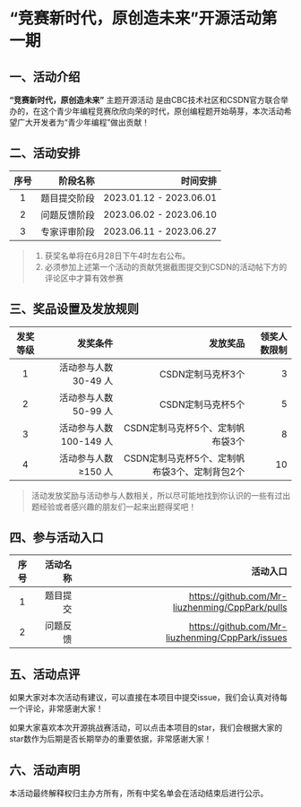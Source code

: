 # “竞赛新时代，原创造未来”开源活动第一期
## 一、活动介绍
**“竞赛新时代，原创造未来”** 主题开源活动 是由CBC技术社区和CSDN官方联合举办的，在这个青少年编程竞赛欣欣向荣的时代，原创编程题开始萌芽，本次活动希望广大开发者为“青少年编程”做出贡献！
## 二、活动安排
| 序号 | 阶段名称 | 时间安排 |
|:--------:| --------:| ------:|
| 1 | 题目提交阶段 | 2023.01.12 - 2023.06.01 |
| 2 | 问题反馈阶段 | 2023.06.02 - 2023.06.10 |
| 3 | 专家评审阶段 | 2023.06.11 - 2023.06.27 |


> 1. 获奖名单将在6月28日下午4时左右公布。
> 2. 必须参加上述第一个活动的贡献凭据截图提交到CSDN的活动帖下方的评论区中才算有效参赛

## 三、奖品设置及发放规则

| 发奖等级 | 发奖条件 | 发放奖品 | 领奖人数限制 |
|:--------:| --------:| ------:| ------:|
| 1 | 活动参与人数 30-49 人 | CSDN定制马克杯3个 | 3 |
| 2 | 活动参与人数 50-99 人 | CSDN定制马克杯5个 | 5 |
| 3 | 活动参与人数 100-149 人 | CSDN定制马克杯5个、定制帆布袋3个 | 8 |
| 4 | 活动参与人数 ≥150 人 | CSDN定制马克杯5个、定制帆布袋3个、定制背包2个 | 10 |


> 活动发放奖励与活动参与人数相关，所以尽可能地找到你认识的一些有过出题经验或者感兴趣的朋友们一起来出题得奖吧！

## 四、参与活动入口

| 序号 | 活动名称 | 活动入口 |
|:--------:| --------:| ------:|
| 1 | 题目提交 | https://github.com/Mr-liuzhenming/CppPark/pulls |
| 2 | 问题反馈 | https://github.com/Mr-liuzhenming/CppPark/issues |

## 五、活动点评

如果大家对本次活动有建议，可以直接在本项目中提交issue，我们会认真对待每一个评论，非常感谢大家！

如果大家喜欢本次开源挑战赛活动，可以点击本项目的star，我们会根据大家的star数作为后期是否长期举办的重要依据，非常感谢大家！

## 六、活动声明

本活动最终解释权归主办方所有，所有中奖名单会在活动结束后进行公示。
